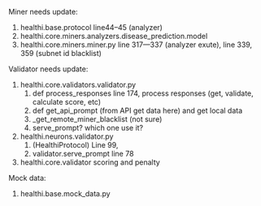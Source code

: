 Miner needs update:
1. healthi.base.protocol line44–45 (analyzer)
2. healthi.core.miners.analyzers.disease_prediction.model
3. healthi.core.miners.miner.py line 317—337 (analyzer exute), line 339, 359 (subnet id blacklist)

Validator needs update:
1. healthi.core.validators.validator.py
    1. def process_responses  line 174,  process responses (get, validate, calculate score, etc)
    2. def get_api_prompt (from API get data here) and get local data
    3. _get_remote_miner_blacklist (not sure)
    4. serve_prompt? which one use it?
2. healthi.neurons.validator.py 
    1. (HealthiProtocol) Line 99,  
    2. validator.serve_prompt line 78
3. healthi.core.validator   scoring and penalty

Mock data:
1. healthi.base.mock_data.py


